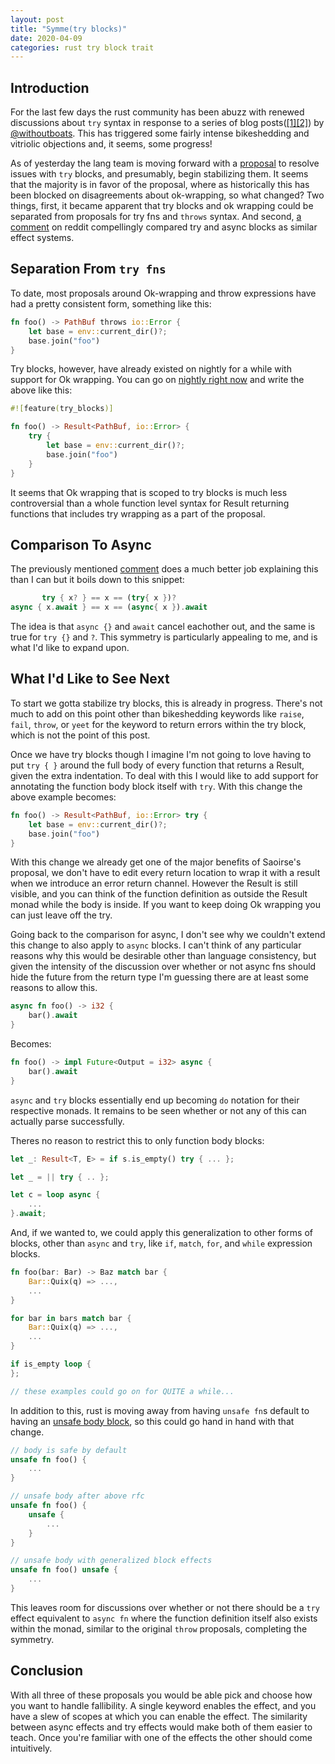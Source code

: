 ```yaml
---
layout: post
title: "Symme(try blocks)"
date: 2020-04-09
categories: rust try block trait
---
```


## Introduction

For the last few days the rust community has been abuzz with renewed
discussions about `try` syntax in response to a series of blog
posts([[1]](https://boats.gitlab.io/blog/post/failure-to-fehler/)[[2]](https://boats.gitlab.io/blog/post/why-ok-wrapping/))
by [@withoutboats](https://twitter.com/withoutboats). This has triggered some
fairly intense bikeshedding and vitriolic objections and, it seems, some
progress!

As of yesterday the lang team is moving forward with a
[proposal](https://github.com/rust-lang/rust/issues/70941) to resolve issues
with `try` blocks, and presumably, begin stabilizing them. It seems that the
majority is in favor of the proposal, where as historically this has been
blocked on disagreements about ok-wrapping, so what changed? Two things, first,
it became apparent that try blocks and ok wrapping could be separated from
proposals for try fns and `throws` syntax. And second, [a
comment](https://www.reddit.com/r/rust/comments/fw4jsx/from_failure_to_fehler/fmmtt7o/)
on reddit compellingly compared try and async blocks as similar effect systems.

## Separation From `try fns`

To date, most proposals around Ok-wrapping and throw expressions have had a
pretty consistent form, something like this:

```rust
fn foo() -> PathBuf throws io::Error {
    let base = env::current_dir()?;
    base.join("foo")
}
```

Try blocks, however, have already existed on nightly for a while with support
for Ok wrapping. You can go on [nightly right
now](https://play.rust-lang.org/?version=nightly&mode=debug&edition=2018&gist=347d8f346dff1fc29273aa436421ea3c)
and write the above like this:

```rust
#![feature(try_blocks)]

fn foo() -> Result<PathBuf, io::Error> {
    try {
        let base = env::current_dir()?;
        base.join("foo")
    }
}
```

It seems that Ok wrapping that is scoped to try blocks is much less
controversial than a whole function level syntax for Result returning functions
that includes try wrapping as a part of the proposal.

## Comparison To Async

The previously mentioned
[comment](https://www.reddit.com/r/rust/comments/fw4jsx/from_failure_to_fehler/fmmtt7o/)
does a much better job explaining this than I can but it boils down to this
snippet:

```rust
       try { x? } == x == (try{ x })?
async { x.await } == x == (async{ x }).await
```

The idea is that `async {}` and `await` cancel eachother out, and the same is
true for `try {}` and `?`. This symmetry is particularly appealing to me, and
is what I'd like to expand upon.

## What I'd Like to See Next

To start we gotta stabilize try blocks, this is already in progress. There's
not much to add on this point other than bikeshedding keywords like `raise`,
`fail`, `throw`, or `yeet` for the keyword to return errors within the try
block, which is not the point of this post.

Once we have try blocks though I imagine I'm not going to love having to put
`try { }` around the full body of every function that returns a Result, given
the extra indentation. To deal with this I would like to add support for
annotating the function body block itself with `try`. With this change the
above example becomes:


```rust
fn foo() -> Result<PathBuf, io::Error> try {
    let base = env::current_dir()?;
    base.join("foo")
}
```

With this change we already get one of the major benefits of Saoirse's
proposal, we don't have to edit every return location to wrap it with a result
when we introduce an error return channel. However the Result is still visible,
and you can think of the function definition as outside the Result monad while
the body is inside. If you want to keep doing Ok wrapping you can just leave
off the try.

Going back to the comparison for async, I don't see why we couldn't extend this
change to also apply to `async` blocks. I can't think of any particular reasons
why this would be desirable other than language consistency, but given the
intensity of the discussion over whether or not async fns should hide the
future from the return type I'm guessing there are at least some reasons to
allow this.

```rust
async fn foo() -> i32 {
    bar().await
}
```

Becomes:

```rust
fn foo() -> impl Future<Output = i32> async {
    bar().await
}
```

`async` and `try` blocks essentially end up becoming `do` notation for their
respective monads. It remains to be seen whether or not any of this can
actually parse successfully.

Theres no reason to restrict this to only function body blocks:

```rust
let _: Result<T, E> = if s.is_empty() try { ... };

let _ = || try { .. };

let c = loop async {
    ...
}.await;
```

And, if we wanted to, we could apply this generalization to other forms of
blocks, other than `async` and `try`, like `if`, `match`, `for`, and `while`
expression blocks.

```rust
fn foo(bar: Bar) -> Baz match bar {
    Bar::Quix(q) => ...,
    ...
}

for bar in bars match bar {
    Bar::Quix(q) => ...,
    ...
}

if is_empty loop {
};

// these examples could go on for QUITE a while...
```

In addition to this, rust is moving away from having `unsafe fn`s default to
having an [unsafe body block](https://github.com/rust-lang/rfcs/pull/2585), so
this could go hand in hand with that change.

```rust
// body is safe by default
unsafe fn foo() {
    ...
}

// unsafe body after above rfc
unsafe fn foo() {
    unsafe {
        ...
    }
}

// unsafe body with generalized block effects
unsafe fn foo() unsafe {
    ...
}
```

This leaves room for discussions over whether or not there should be a `try`
effect equivalent to `async fn` where the function definition itself also
exists within the monad, similar to the original `throw` proposals, completing
the symmetry.

## Conclusion

With all three of these proposals you would be able pick and choose how you
want to handle fallibility. A single keyword enables the effect, and you have a
slew of scopes at which you can enable the effect. The similarity between async
effects and try effects would make both of them easier to teach. Once you're
familiar with one of the effects the other should come intuitively.
